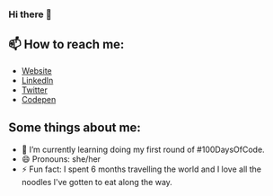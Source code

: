 ### Hi there 👋

## 📫 How to reach me: 
- [Website](www.sharonsmlee.com)
- [LinkedIn](https://www.linkedin.com/in/sharonl1/)
- [Twitter](https://twitter.com/sharonsmlee)
- [Codepen](https://codepen.io/essleeung)

## Some things about me: 
- 🌱 I’m currently learning doing my first round of #100DaysOfCode.
- 😄 Pronouns: she/her
- ⚡ Fun fact: I spent 6 months travelling the world and I love all the noodles I've gotten to eat along the way. 

